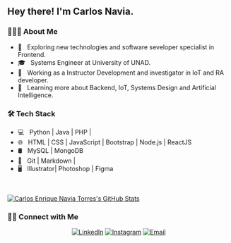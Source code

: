 <h2> Hey there! I'm Carlos Navia.</h2>

<h3> 👨🏻‍💻 About Me </h3>

- 🤔 &nbsp; Exploring new technologies and  software seveloper specialist in Frontend.
- 🎓 &nbsp; Systems Engineer at University of UNAD.
- 💼 &nbsp; Working as a Instructor Development and investigator in IoT and RA developer.
- 🌱 &nbsp; Learning more about Backend, IoT, Systems Design and Artificial Intelligence.

<h3>🛠 Tech Stack</h3>

- 💻 &nbsp; Python | Java | PHP |
- 🌐 &nbsp; HTML | CSS | JavaScript | Bootstrap | Node.js | ReactJS
- 🛢 &nbsp; MySQL | MongoDB
- 🔧 &nbsp; Git | Markdown |
- 🖥 &nbsp; Illustrator| Photoshop | Figma

<br/>

[![Carlos Enrique Navia Torres's GitHub Stats](https://github-readme-stats.vercel.app/api?username=cenavia&show_icons=true)](https://github.com/cenavia)

<h3> 🤝🏻 Connect with Me </h3>

<p align="center">
<a href="https://www.linkedin.com/in/cenavia/"><img alt="LinkedIn" src="https://img.shields.io/badge/LinkedIn-Carlos Enrique Navia Torres-blue?style=flat-square&logo=linkedin"></a>
<a href="https://www.instagram.com/navitorc/"><img alt="Instagram" src="https://img.shields.io/badge/Instagram-navitorc-blue?style=flat-square&logo=instagram"></a>
<a href="mailto:cenaviat@gmail.com"><img alt="Email" src="https://img.shields.io/badge/Email-cenaviat@gmail.com-blue?style=flat-square&logo=gmail"></a>
</p>
